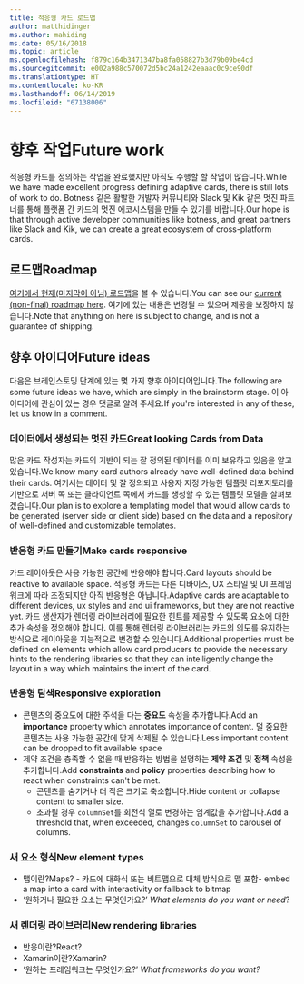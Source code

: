 ```yaml
---
title: 적응형 카드 로드맵
author: matthidinger
ms.author: mahiding
ms.date: 05/16/2018
ms.topic: article
ms.openlocfilehash: f879c164b3471347ba8fa058827b3d79b09be4cd
ms.sourcegitcommit: e002a988c570072d5bc24a1242eaaac0c9ce90df
ms.translationtype: HT
ms.contentlocale: ko-KR
ms.lasthandoff: 06/14/2019
ms.locfileid: "67138006"
---
```

# <a name="future-work"></a><span data-ttu-id="2f8d1-102">향후 작업</span><span class="sxs-lookup"><span data-stu-id="2f8d1-102">Future work</span></span>

<span data-ttu-id="2f8d1-103">적응형 카드를 정의하는 작업을 완료했지만 아직도 수행할 할 작업이 많습니다.</span><span class="sxs-lookup"><span data-stu-id="2f8d1-103">While we have made excellent progress defining adaptive cards, there is still lots of work to do.</span></span> <span data-ttu-id="2f8d1-104">Botness 같은 활발한 개발자 커뮤니티와 Slack 및 Kik 같은 멋진 파트너를 통해 플랫폼 간 카드의 멋진 에코시스템을 만들 수 있기를 바랍니다.</span><span class="sxs-lookup"><span data-stu-id="2f8d1-104">Our hope is that through active developer communities like botness, and great partners like Slack and Kik, we can create a great ecosystem of cross-platform cards.</span></span>

## <a name="roadmap"></a><span data-ttu-id="2f8d1-105">로드맵</span><span class="sxs-lookup"><span data-stu-id="2f8d1-105">Roadmap</span></span>

<span data-ttu-id="2f8d1-106">[여기에서 현재(마지막이 아님) 로드맵](https://portal.productboard.com/adaptivecards/1-adaptive-cards-portal/tabs/1-backlog)을 볼 수 있습니다.</span><span class="sxs-lookup"><span data-stu-id="2f8d1-106">You can see our [current (non-final) roadmap here](https://portal.productboard.com/adaptivecards/1-adaptive-cards-portal/tabs/1-backlog).</span></span> <span data-ttu-id="2f8d1-107">여기에 있는 내용은 변경될 수 있으며 제공을 보장하지 않습니다.</span><span class="sxs-lookup"><span data-stu-id="2f8d1-107">Note that anything on here is subject to change, and is not a guarantee of shipping.</span></span>

## <a name="future-ideas"></a><span data-ttu-id="2f8d1-108">향후 아이디어</span><span class="sxs-lookup"><span data-stu-id="2f8d1-108">Future ideas</span></span>

<span data-ttu-id="2f8d1-109">다음은 브레인스토밍 단계에 있는 몇 가지 향후 아이디어입니다.</span><span class="sxs-lookup"><span data-stu-id="2f8d1-109">The following are some future ideas we have, which are simply in the brainstorm stage.</span></span> <span data-ttu-id="2f8d1-110">이 아이디어에 관심이 있는 경우 댓글로 알려 주세요.</span><span class="sxs-lookup"><span data-stu-id="2f8d1-110">If you're interested in any of these, let us know in a comment.</span></span>

### <a name="great-looking-cards-from-data"></a><span data-ttu-id="2f8d1-111">데이터에서 생성되는 멋진 카드</span><span class="sxs-lookup"><span data-stu-id="2f8d1-111">Great looking Cards from Data</span></span>

<span data-ttu-id="2f8d1-112">많은 카드 작성자는 카드의 기반이 되는 잘 정의된 데이터를 이미 보유하고 있음을 알고 있습니다.</span><span class="sxs-lookup"><span data-stu-id="2f8d1-112">We know many card authors already have well-defined data behind their cards.</span></span> <span data-ttu-id="2f8d1-113">여기서는 데이터 및 잘 정의되고 사용자 지정 가능한 템플릿 리포지토리를 기반으로 서버 쪽 또는 클라이언트 쪽에서 카드를 생성할 수 있는 템플릿 모델을 살펴보겠습니다.</span><span class="sxs-lookup"><span data-stu-id="2f8d1-113">Our plan is to explore a templating model that would allow cards to be generated (server side or client side) based on the data and a repository of well-defined and customizable templates.</span></span>

### <a name="make-cards-responsive"></a><span data-ttu-id="2f8d1-114">반응형 카드 만들기</span><span class="sxs-lookup"><span data-stu-id="2f8d1-114">Make cards responsive</span></span>

<span data-ttu-id="2f8d1-115">카드 레이아웃은 사용 가능한 공간에 반응해야 합니다.</span><span class="sxs-lookup"><span data-stu-id="2f8d1-115">Card layouts should be reactive to available space.</span></span> <span data-ttu-id="2f8d1-116">적응형 카드는 다른 디바이스, UX 스타일 및 UI 프레임워크에 따라 조정되지만 아직 반응형은 아닙니다.</span><span class="sxs-lookup"><span data-stu-id="2f8d1-116">Adaptive cards are adaptable to different devices, ux styles and and ui frameworks, but they are not reactive yet.</span></span> <span data-ttu-id="2f8d1-117">카드 생산자가 렌더링 라이브러리에 필요한 힌트를 제공할 수 있도록 요소에 대한 추가 속성을 정의해야 합니다. 이를 통해 렌더링 라이브러리는 카드의 의도를 유지하는 방식으로 레이아웃을 지능적으로 변경할 수 있습니다.</span><span class="sxs-lookup"><span data-stu-id="2f8d1-117">Additional properties must be defined on elements which allow card producers to provide the necessary hints to the rendering libraries so that they can intelligently change the layout in a way which maintains the intent of the card.</span></span>

### <a name="responsive-exploration"></a><span data-ttu-id="2f8d1-118">반응형 탐색</span><span class="sxs-lookup"><span data-stu-id="2f8d1-118">Responsive exploration</span></span>

* <span data-ttu-id="2f8d1-119">콘텐츠의 중요도에 대한 주석을 다는 **중요도** 속성을 추가합니다.</span><span class="sxs-lookup"><span data-stu-id="2f8d1-119">Add an **importance** property which annotates importance of content.</span></span> <span data-ttu-id="2f8d1-120">덜 중요한 콘텐츠는 사용 가능한 공간에 맞게 삭제될 수 있습니다.</span><span class="sxs-lookup"><span data-stu-id="2f8d1-120">Less important content can be dropped to fit available space</span></span>
* <span data-ttu-id="2f8d1-121">제약 조건을 충족할 수 없을 때 반응하는 방법을 설명하는 **제약 조건** 및 **정책** 속성을 추가합니다.</span><span class="sxs-lookup"><span data-stu-id="2f8d1-121">Add **constraints** and **policy** properties describing how to react when constraints can't be met.</span></span> 
  * <span data-ttu-id="2f8d1-122">콘텐츠를 숨기거나 더 작은 크기로 축소합니다.</span><span class="sxs-lookup"><span data-stu-id="2f8d1-122">Hide content or collapse content to smaller size.</span></span>
  * <span data-ttu-id="2f8d1-123">초과될 경우 `columnSet`를 회전식 열로 변경하는 임계값을 추가합니다.</span><span class="sxs-lookup"><span data-stu-id="2f8d1-123">Add a threshold that, when exceeded, changes `columnSet` to carousel of columns.</span></span>

### <a name="new-element-types"></a><span data-ttu-id="2f8d1-124">새 요소 형식</span><span class="sxs-lookup"><span data-stu-id="2f8d1-124">New element types</span></span>

* <span data-ttu-id="2f8d1-125">맵이란?</span><span class="sxs-lookup"><span data-stu-id="2f8d1-125">Maps?</span></span> <span data-ttu-id="2f8d1-126">- 카드에 대화식 또는 비트맵으로 대체 방식으로 맵 포함</span><span class="sxs-lookup"><span data-stu-id="2f8d1-126">- embed a map into a card with interactivity or fallback to bitmap</span></span>
* <span data-ttu-id="2f8d1-127">‘원하거나 필요한 요소는 무엇인가요?’ </span><span class="sxs-lookup"><span data-stu-id="2f8d1-127">*What elements do you want or need*?</span></span>

### <a name="new-rendering-libraries"></a><span data-ttu-id="2f8d1-128">새 렌더링 라이브러리</span><span class="sxs-lookup"><span data-stu-id="2f8d1-128">New rendering libraries</span></span>

* <span data-ttu-id="2f8d1-129">반응이란?</span><span class="sxs-lookup"><span data-stu-id="2f8d1-129">React?</span></span>
* <span data-ttu-id="2f8d1-130">Xamarin이란?</span><span class="sxs-lookup"><span data-stu-id="2f8d1-130">Xamarin?</span></span>
* <span data-ttu-id="2f8d1-131">‘원하는 프레임워크는 무엇인가요?’ </span><span class="sxs-lookup"><span data-stu-id="2f8d1-131">*What frameworks do you want?*</span></span>
